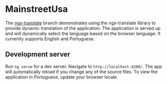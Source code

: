 # MainstreetUsa

The [ngx-translate](https://github.com/KiltedCode/lets-get-local/tree/ngx-translate) branch demonstrates using the ngx-translate library to provide dynamic translation of the application. The application is served up and will dynamically select the language based on the browser language. It currently supports English and Portuguese.

## Development server

Run `ng serve` for a dev server. Navigate to `http://localhost:4200/`. The app will automatically reload if you change any of the source files. To view the application in Portuguese, update your browser locale.
